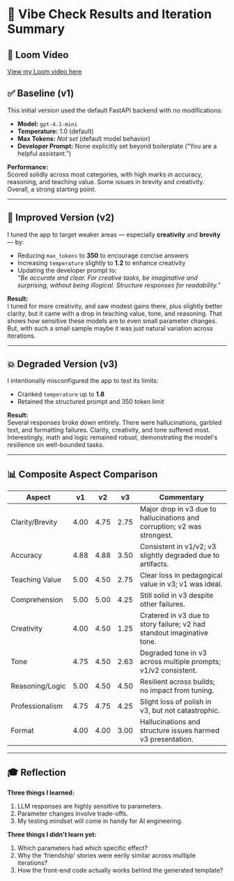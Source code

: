 
# 🧪 Vibe Check Results and Iteration Summary

## 🎥 Loom Video
[View my Loom video here](https://www.loom.com/share/d6e99c269d4245e0a48db286a9cabf1e?sid=2383b87a-3a30-41f2-82de-cb8c7b2dbdaf)


## ✅ Baseline (v1)

This initial version used the default FastAPI backend with no modifications:
- **Model:** `gpt-4.1-mini`
- **Temperature:** 1.0 (default)
- **Max Tokens:** *Not set* (default model behavior)
- **Developer Prompt:** None explicitly set beyond boilerplate (“You are a helpful assistant.”)

**Performance:**  
Scored solidly across most categories, with high marks in accuracy, reasoning, and teaching value. Some issues in brevity and creativity. Overall, a strong starting point.

---

## 🔧 Improved Version (v2)

I tuned the app to target weaker areas — especially **creativity** and **brevity** — by:

- Reducing `max_tokens` to **350** to encourage concise answers
- Increasing `temperature` slightly to **1.2** to enhance creativity
- Updating the developer prompt to:  
  _"Be accurate and clear. For creative tasks, be imaginative and surprising, without being illogical. Structure responses for readability."_

**Result:**  
I tuned for more creativity, and saw modest gains there, plus slightly better clarity, but it came with a drop in teaching value, tone, and reasoning. That shows how sensitive these models are to even small parameter changes. But, with such a small sample maybe it was just natural variation across iterations.

---

## 💥 Degraded Version (v3)

I intentionally misconfigured the app to test its limits:

- Cranked `temperature` up to **1.8**
- Retained the structured prompt and 350 token limit

**Result:**  
Several responses broke down entirely. There were hallucinations, garbled text, and formatting failures. Clarity, creativity, and tone suffered most. Interestingly, math and logic remained robust, demonstrating the model's resilience on well-bounded tasks.

---

## 📊 Composite Aspect Comparison

| Aspect           | v1  | v2  | v3  | Commentary |
|------------------|-----|-----|-----|------------|
| Clarity/Brevity  | 4.00 | 4.75 | 2.75 | Major drop in v3 due to hallucinations and corruption; v2 was strongest. |
| Accuracy         | 4.88 | 4.88 | 3.50 | Consistent in v1/v2; v3 slightly degraded due to artifacts. |
| Teaching Value   | 5.00 | 4.50 | 2.75 | Clear loss in pedagogical value in v3; v1 was ideal. |
| Comprehension    | 5.00 | 5.00 | 4.25 | Still solid in v3 despite other failures. |
| Creativity       | 4.00 | 4.50 | 1.25 | Cratered in v3 due to story failure; v2 had standout imaginative tone. |
| Tone             | 4.75 | 4.50 | 2.63 | Degraded tone in v3 across multiple prompts; v1/v2 consistent. |
| Reasoning/Logic  | 5.00 | 4.50 | 4.50 | Resilient across builds; no impact from tuning. |
| Professionalism  | 4.75 | 4.75 | 4.25 | Slight loss of polish in v3, but not catastrophic. |
| Format           | 4.00 | 4.00 | 3.00 | Hallucinations and structure issues harmed v3 presentation. |

---

## 🎓 Reflection

**Three things I learned:**
1. LLM responses are highly sensitive to parameters.
2. Parameter changes involve trade-offs.
3. My testing mindset will come in handy for AI engineering.

**Three things I didn't learn yet:**
1. Which parameters had which specific effect?
2. Why the ‘friendship’ stories were eerily similar across multiple iterations?
3. How the front-end code actually works behind the generated template?
